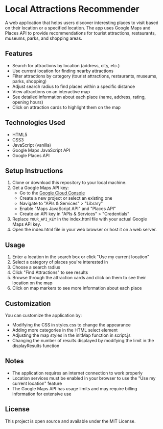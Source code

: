 # Local Attractions Recommender

A web application that helps users discover interesting places to visit based on their location or a specified location. The app uses Google Maps and Places API to provide recommendations for tourist attractions, restaurants, museums, parks, and shopping areas.

## Features

- Search for attractions by location (address, city, etc.)
- Use current location for finding nearby attractions
- Filter attractions by category (tourist attractions, restaurants, museums, parks, shopping)
- Adjust search radius to find places within a specific distance
- View attractions on an interactive map
- See detailed information about each place (name, address, rating, opening hours)
- Click on attraction cards to highlight them on the map

## Technologies Used

- HTML5
- CSS3
- JavaScript (vanilla)
- Google Maps JavaScript API
- Google Places API

## Setup Instructions

1. Clone or download this repository to your local machine.
2. Get a Google Maps API key:
   - Go to the [Google Cloud Console](https://console.cloud.google.com/)
   - Create a new project or select an existing one
   - Navigate to "APIs & Services" > "Library"
   - Enable "Maps JavaScript API" and "Places API"
   - Create an API key in "APIs & Services" > "Credentials"
3. Replace `YOUR_API_KEY` in the index.html file with your actual Google Maps API key.
4. Open the index.html file in your web browser or host it on a web server.

## Usage

1. Enter a location in the search box or click "Use my current location"
2. Select a category of places you're interested in
3. Choose a search radius
4. Click "Find Attractions" to see results
5. Browse through the attraction cards and click on them to see their location on the map
6. Click on map markers to see more information about each place

## Customization

You can customize the application by:

- Modifying the CSS in styles.css to change the appearance
- Adding more categories in the HTML select element
- Adjusting the map styles in the initMap function in script.js
- Changing the number of results displayed by modifying the limit in the displayResults function

## Notes

- The application requires an internet connection to work properly
- Location services must be enabled in your browser to use the "Use my current location" feature
- The Google Maps API has usage limits and may require billing information for extensive use

## License

This project is open source and available under the MIT License. 